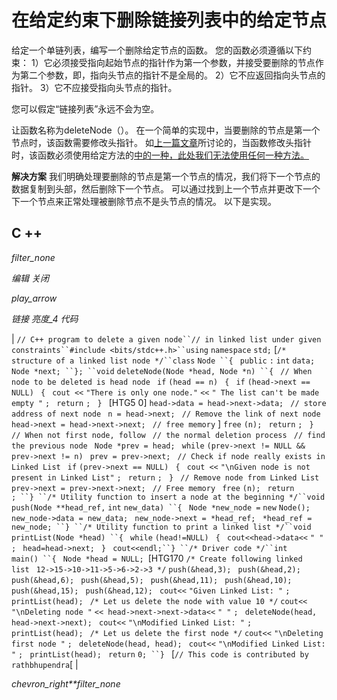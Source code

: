 # 在给定约束下删除链接列表中的给定节点

给定一个单链列表，编写一个删除给定节点的函数。 您的函数必须遵循以下约束：
1）它必须接受指向起始节点的指针作为第一个参数，并接受要删除的节点作为第二个参数，即，指向头节点的指针不是全局的。
2）它不应返回指向头节点的指针。
3）它不应接受指向头节点的指针。

您可以假定“链接列表”永远不会为空。

让函数名称为deleteNode（）。 在一个简单的实现中，当要删除的节点是第一个节点时，该函数需要修改头指针。 如[上一篇文章](https://www.geeksforgeeks.org/how-to-write-functions-that-modify-the-head-pointer-of-a-linked-list/)所讨论的，当函数修改头指针时，该函数必须使用给定方法的[中的一种，此处我们无法使用任何一种方法。](https://www.geeksforgeeks.org/how-to-write-functions-that-modify-the-head-pointer-of-a-linked-list/)

**解决方案**
我们明确处理要删除的节点是第一个节点的情况，我们将下一个节点的数据复制到头部，然后删除下一个节点。 可以通过找到上一个节点并更改下一个下一个节点来正常处理被删除节点不是头节点的情况。 以下是实现。

## C ++

*filter_none*

*编辑*
*关闭*

*play_arrow*

*链接*
*亮度_4*
*代码*

| `// C++ program to delete a given node``// in linked list under given constraints``#include <bits/stdc++.h>``using` `namespace` `std;` [`/* structure of a linked list node */``class` `Node ``{ ` `public` `:` `int` `data; ` `Node *next; ``}; ``void` `deleteNode(Node *head, Node *n) ``{ ` `// When node to be deleted is head node `​​ `if` `(head == n) ` `{ ` `if` `(head->next == NULL) ` `{ ` `cout <<` `"There is only one node."` `<<` `" The list can't be made empty "` `; ` `return` `; ` `} ` [HTG5 0] `head->data = head->next->data; ` `// store address of next node ` `n = head->next; ` `// Remove the link of next node ` `head->next = head->next->next; ` `// free memory` ] `free` `(n); ` `return` `; ` `} ` `// When not first node, follow ` `// the normal deletion process ` `// find the previous node ` `Node *prev = head; ` `while` `(prev->next != NULL && prev->next != n) ` `prev = prev->next; ` `// Check if node really exists in Linked List ` `if` `(prev->next == NULL) ` `{ ` `cout <<` `"\nGiven node is not present in Linked List"` `; ` `return` `; ` `} ` `// Remove node from Linked List ` `prev->next = prev->next->next; ` `// Free memory ` `free` `(n); ` `return` `; ``} ``/* Utility function to insert a node at the beginning */``void` `push(Node **head_ref,` `int` `new_data) ``{ ` `Node *new_node =` `new` `Node();` `new_node->data = new_data; ` `new_node->next = *head_ref; ` `*head_ref = new_node; ``} ``/* Utility function to print a linked list */``void` `printList(Node *head) ``{ ` `while` `(head!=NULL) ` `{ ` `cout<<head->data<<` `" "` `; ` `head=head->next; ` `} ` `cout<<endl;``} ``/* Driver code */``int` `main() ``{ ` `Node *head = NULL; `[HTG170 `/* Create following linked list ` `12->15->10->11->5->6->2->3 */` `push(&head,3); ` `push(&head,2); ` `push(&head,6); ` `push(&head,5); ` `push(&head,11); ` `push(&head,10); ` `push(&head,15); ` `push(&head,12); ` `cout<<` `"Given Linked List: "` `; ` `printList(head); ` `/* Let us delete the node with value 10 */` `cout<<` `"\nDeleting node "` `<< head->next->next->data<<` `" "` `; ` `deleteNode(head, head->next->next); ` `cout<<` `"\nModified Linked List: "` `; ` `printList(head); ` `/* Let us delete the first node */` `cout<<` `"\nDeleting first node "` `; ` `deleteNode(head, head); ` `cout<<` `"\nModified Linked List: "` `; ` `printList(head); ` `return` `0; ``} ` [`// This code is contributed by rathbhupendra`[ |

*chevron_right**filter_none*
